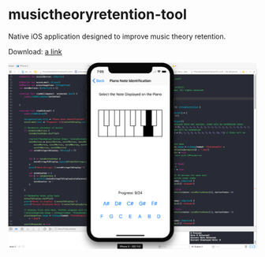 # musictheoryretention-tool
Native iOS application designed to improve music theory retention.

Download:
[a link](https://itunes.apple.com/us/app/music-theory-retention/id1337768863?mt=8)

![Updated on 9/19/17](/Resources/xcodescreenshot.png?raw=true "Application Screenshot")

